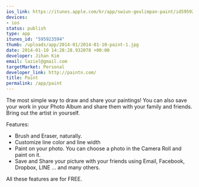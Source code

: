 ```yaml
--- 
ios_link: https://itunes.apple.com/kr/app/swiun-geulimpan-paint/id595923594?mt=8
devices: 
- ios
status: publish
type: app
itunes_id: "595923594"
thumb: /uploads/app/2014-01/2014-01-10-paint-1.jpg
date: 2014-01-10 14:28:28.932078 +00:00
developer: Jihan Kim
email: laziel@gmail.com
targetMarket: Personal
developer_link: http://paintn.com/
title: Paint
permalink: /app/paint
---
```


The most simple way to draw and share your paintings!
You can also save your work in your Photo Album and share them with your family and friends. 
Bring out the artist in yourself. 

Features:
- Brush and Eraser, naturally.
- Customize line color and line width
- Paint on your photo. You can choose a photo in the Camera Roll and paint on it.
- Save and Share your picture with your friends using Email, Facebook, Dropbox, LINE ... and many others.

All these features are for FREE.
